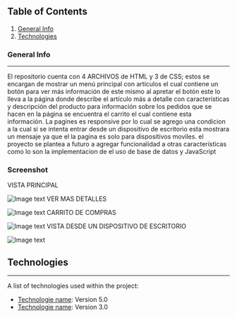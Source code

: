 ## Table of Contents
1. [General Info](#general-info)
2. [Technologies](#technologies)
### General Info
***
El repositorio cuenta con 4 ARCHIVOS de HTML y 3 de CSS; estos se encargan de mostrar un menú principal con artículos el cual contiene un botón para ver más información de este mismo al apretar el botón este lo lleva a la página donde describe el artículo más a detalle con características y descripción del producto para información sobre los pedidos que se hacen en la página se encuentra el carrito el cual contiene esta información. La pagines es responsive por lo cual se agrego una condicion a la cual si se intenta entrar desde un dispositivo de escritorio esta mostrara un mensaje ya que el la pagina es solo para dispositivos moviles. el proyecto se plantea a futuro a agregar funcionalidad a otras características como lo son la implementacion de el uso de base de datos y JavaScript
### Screenshot
VISTA PRINCIPAL



![Image text](./imagenes/Menu-principal.jpg)
VER MAS DETALLES



![Image text](./imagenes/caracteristicas%20del%20producto.jpg)
CARRITO DE COMPRAS



![Image text](./imagenes/carrito.jpg)
VISTA DESDE UN DISPOSITIVO DE ESCRITORIO



![Image text](./imagenes/responsive.png)

## Technologies
***
A list of technologies used within the project:
* [Technologie name](HTML): Version 5.0
* [Technologie name](CSS): Version 3.0